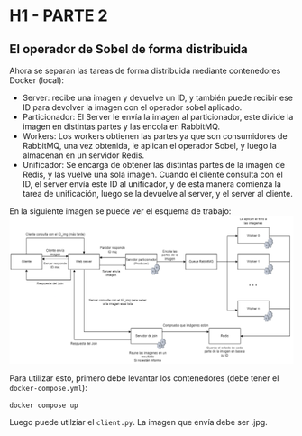 # H1 - PARTE 2
## El operador de Sobel de forma distribuida

Ahora se separan las tareas de forma distribuida mediante contenedores Docker (local):
- Server: recibe una imagen y devuelve un ID, y también puede recibir ese ID para devolver la imagen con el operador sobel aplicado.
- Particionador: El Server le envía la imagen al particionador, este divide la imagen en distintas partes y las encola en RabbitMQ.
- Workers: Los workers obtienen las partes ya que son consumidores de RabbitMQ, una vez obtenida, le aplican el operador Sobel, y luego la almacenan en un servidor Redis.
- Unificador: Se encarga de obtener las distintas partes de la imagen de Redis, y las vuelve una sola imagen. Cuando el cliente consulta con el ID, el server envía este ID al unificador, y de esta manera comienza la tarea de unificación, luego se la devuelve al server, y el server al cliente.

En la siguiente imagen se puede ver el esquema de trabajo:
![alt text](esquema.png)


Para utilizar esto, primero debe levantar los contenedores (debe tener el ```docker-compose.yml```):
```
docker compose up
```
Luego puede utilziar el ```client.py```. La imagen que envía debe ser .jpg.